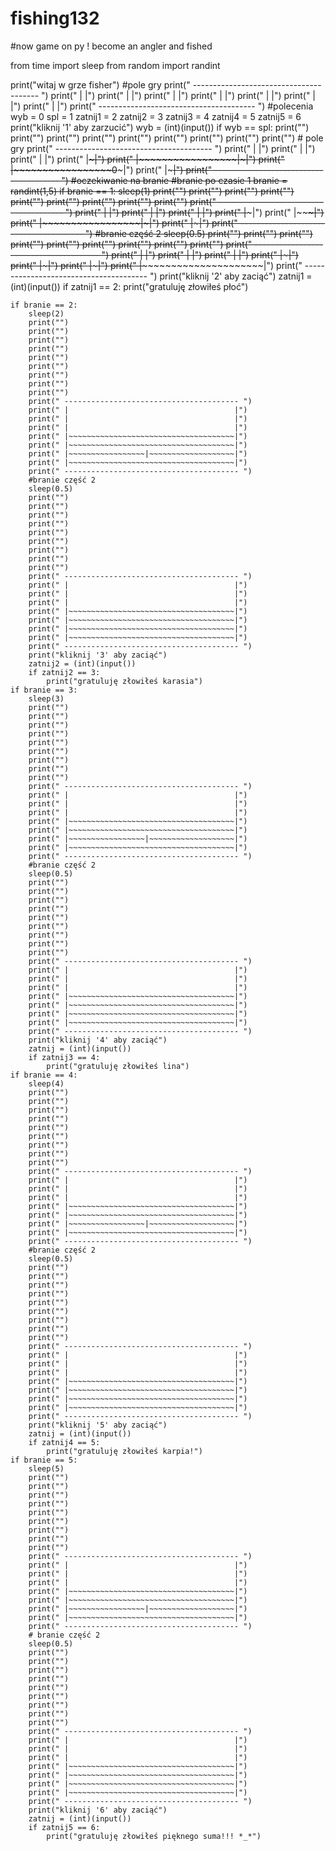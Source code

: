# fishing132
#now game on py ! become an angler and fished

from time import sleep
from random import randint

print("witaj w grze fisher")
#pole gry
print(" --------------------------------------- ")
print(" |                                     |")
print(" |                                     |")
print(" |                                     |")
print(" |                                     |")
print(" |                                     |")
print(" |                                     |")
print(" |                                     |")
print(" --------------------------------------- ")
#polecenia
wyb = 0
spl = 1
zatnij1 = 2
zatnij2 = 3
zatnij3 = 4
zatnij4 = 5
zatnij5 = 6
print("kliknij '1' aby zarzucić")
wyb = (int)(input())
if wyb == spl:
    print("")
    print("")
    print("")
    print("")
    print("")
    print("")
    print("")
    print("")
    print("")
    # pole gry
    print(" --------------------------------------- ")
    print(" |                                     |")
    print(" |                                     |")
    print(" |                                     |")
    print(" |~~~~~~~~~~~~~~~~~~~~~~~~~~~~~~~~~~~~~|")
    print(" |~~~~~~~~~~~~~~~~~|~~~~~~~~~~~~~~~~~~~|")
    print(" |~~~~~~~~~~~~~~~~~0~~~~~~~~~~~~~~~~~~~|")
    print(" |~~~~~~~~~~~~~~~~~~~~~~~~~~~~~~~~~~~~~|")
    print(" --------------------------------------- ")
    #oczekiwanie na branie
    #branie po czasie 1
    branie = randint(1,5)
    if branie == 1:
        sleep(1)
        print("")
        print("")
        print("")
        print("")
        print("")
        print("")
        print("")
        print("")
        print("")
        print(" --------------------------------------- ")
        print(" |                                     |")
        print(" |                                     |")
        print(" |                                     |")
        print(" |~~~~~~~~~~~~~~~~~~~~~~~~~~~~~~~~~~~~~|")
        print(" |~~~~~~~~~~~~~~~~~~~~~~~~~~~~~~~~~~~~~|")
        print(" |~~~~~~~~~~~~~~~~~|~~~~~~~~~~~~~~~~~~~|")
        print(" |~~~~~~~~~~~~~~~~~~~~~~~~~~~~~~~~~~~~~|")
        print(" --------------------------------------- ")
        #branie część 2
        sleep(0.5)
        print("")
        print("")
        print("")
        print("")
        print("")
        print("")
        print("")
        print("")
        print("")
        print(" --------------------------------------- ")
        print(" |                                     |")
        print(" |                                     |")
        print(" |                                     |")
        print(" |~~~~~~~~~~~~~~~~~~~~~~~~~~~~~~~~~~~~~|")
        print(" |~~~~~~~~~~~~~~~~~~~~~~~~~~~~~~~~~~~~~|")
        print(" |~~~~~~~~~~~~~~~~~~~~~~~~~~~~~~~~~~~~~|")
        print(" |~~~~~~~~~~~~~~~~~~~~~~~~~~~~~~~~~~~~~|")
        print(" --------------------------------------- ")
        print("kliknij '2' aby zaciąć")
        zatnij1 = (int)(input())
        if zatnij1 == 2:
            print("gratuluję złowiłeś płoć")


    if branie == 2:
        sleep(2)
        print("")
        print("")
        print("")
        print("")
        print("")
        print("")
        print("")
        print("")
        print("")
        print(" --------------------------------------- ")
        print(" |                                     |")
        print(" |                                     |")
        print(" |                                     |")
        print(" |~~~~~~~~~~~~~~~~~~~~~~~~~~~~~~~~~~~~~|")
        print(" |~~~~~~~~~~~~~~~~~~~~~~~~~~~~~~~~~~~~~|")
        print(" |~~~~~~~~~~~~~~~~~|~~~~~~~~~~~~~~~~~~~|")
        print(" |~~~~~~~~~~~~~~~~~~~~~~~~~~~~~~~~~~~~~|")
        print(" --------------------------------------- ")
        #branie część 2
        sleep(0.5)
        print("")
        print("")
        print("")
        print("")
        print("")
        print("")
        print("")
        print("")
        print("")
        print(" --------------------------------------- ")
        print(" |                                     |")
        print(" |                                     |")
        print(" |                                     |")
        print(" |~~~~~~~~~~~~~~~~~~~~~~~~~~~~~~~~~~~~~|")
        print(" |~~~~~~~~~~~~~~~~~~~~~~~~~~~~~~~~~~~~~|")
        print(" |~~~~~~~~~~~~~~~~~~~~~~~~~~~~~~~~~~~~~|")
        print(" |~~~~~~~~~~~~~~~~~~~~~~~~~~~~~~~~~~~~~|")
        print(" --------------------------------------- ")
        print("kliknij '3' aby zaciąć")
        zatnij2 = (int)(input())
        if zatnij2 == 3:
            print("gratuluję złowiłeś karasia")
    if branie == 3:
        sleep(3)
        print("")
        print("")
        print("")
        print("")
        print("")
        print("")
        print("")
        print("")
        print("")
        print(" --------------------------------------- ")
        print(" |                                     |")
        print(" |                                     |")
        print(" |                                     |")
        print(" |~~~~~~~~~~~~~~~~~~~~~~~~~~~~~~~~~~~~~|")
        print(" |~~~~~~~~~~~~~~~~~~~~~~~~~~~~~~~~~~~~~|")
        print(" |~~~~~~~~~~~~~~~~~|~~~~~~~~~~~~~~~~~~~|")
        print(" |~~~~~~~~~~~~~~~~~~~~~~~~~~~~~~~~~~~~~|")
        print(" --------------------------------------- ")
        #branie część 2
        sleep(0.5)
        print("")
        print("")
        print("")
        print("")
        print("")
        print("")
        print("")
        print("")
        print("")
        print(" --------------------------------------- ")
        print(" |                                     |")
        print(" |                                     |")
        print(" |                                     |")
        print(" |~~~~~~~~~~~~~~~~~~~~~~~~~~~~~~~~~~~~~|")
        print(" |~~~~~~~~~~~~~~~~~~~~~~~~~~~~~~~~~~~~~|")
        print(" |~~~~~~~~~~~~~~~~~~~~~~~~~~~~~~~~~~~~~|")
        print(" |~~~~~~~~~~~~~~~~~~~~~~~~~~~~~~~~~~~~~|")
        print(" --------------------------------------- ")
        print("kliknij '4' aby zaciąć")
        zatnij = (int)(input())
        if zatnij3 == 4:
            print("gratuluję złowiłeś lina")
    if branie == 4:
        sleep(4)
        print("")
        print("")
        print("")
        print("")
        print("")
        print("")
        print("")
        print("")
        print("")
        print(" --------------------------------------- ")
        print(" |                                     |")
        print(" |                                     |")
        print(" |                                     |")
        print(" |~~~~~~~~~~~~~~~~~~~~~~~~~~~~~~~~~~~~~|")
        print(" |~~~~~~~~~~~~~~~~~~~~~~~~~~~~~~~~~~~~~|")
        print(" |~~~~~~~~~~~~~~~~~|~~~~~~~~~~~~~~~~~~~|")
        print(" |~~~~~~~~~~~~~~~~~~~~~~~~~~~~~~~~~~~~~|")
        print(" --------------------------------------- ")
        #branie część 2
        sleep(0.5)
        print("")
        print("")
        print("")
        print("")
        print("")
        print("")
        print("")
        print("")
        print("")
        print(" --------------------------------------- ")
        print(" |                                     |")
        print(" |                                     |")
        print(" |                                     |")
        print(" |~~~~~~~~~~~~~~~~~~~~~~~~~~~~~~~~~~~~~|")
        print(" |~~~~~~~~~~~~~~~~~~~~~~~~~~~~~~~~~~~~~|")
        print(" |~~~~~~~~~~~~~~~~~~~~~~~~~~~~~~~~~~~~~|")
        print(" |~~~~~~~~~~~~~~~~~~~~~~~~~~~~~~~~~~~~~|")
        print(" --------------------------------------- ")
        print("kliknij '5' aby zaciąć")
        zatnij = (int)(input())
        if zatnij4 == 5:
            print("gratuluję złowiłeś karpia!")
    if branie == 5:
        sleep(5)
        print("")
        print("")
        print("")
        print("")
        print("")
        print("")
        print("")
        print("")
        print("")
        print(" --------------------------------------- ")
        print(" |                                     |")
        print(" |                                     |")
        print(" |                                     |")
        print(" |~~~~~~~~~~~~~~~~~~~~~~~~~~~~~~~~~~~~~|")
        print(" |~~~~~~~~~~~~~~~~~~~~~~~~~~~~~~~~~~~~~|")
        print(" |~~~~~~~~~~~~~~~~~|~~~~~~~~~~~~~~~~~~~|")
        print(" |~~~~~~~~~~~~~~~~~~~~~~~~~~~~~~~~~~~~~|")
        print(" --------------------------------------- ")
        # branie część 2
        sleep(0.5)
        print("")
        print("")
        print("")
        print("")
        print("")
        print("")
        print("")
        print("")
        print("")
        print(" --------------------------------------- ")
        print(" |                                     |")
        print(" |                                     |")
        print(" |                                     |")
        print(" |~~~~~~~~~~~~~~~~~~~~~~~~~~~~~~~~~~~~~|")
        print(" |~~~~~~~~~~~~~~~~~~~~~~~~~~~~~~~~~~~~~|")
        print(" |~~~~~~~~~~~~~~~~~~~~~~~~~~~~~~~~~~~~~|")
        print(" |~~~~~~~~~~~~~~~~~~~~~~~~~~~~~~~~~~~~~|")
        print(" --------------------------------------- ")
        print("kliknij '6' aby zaciąć")
        zatnij = (int)(input())
        if zatnij5 == 6:
            print("gratuluję złowiłeś pięknego suma!!! *_*")


